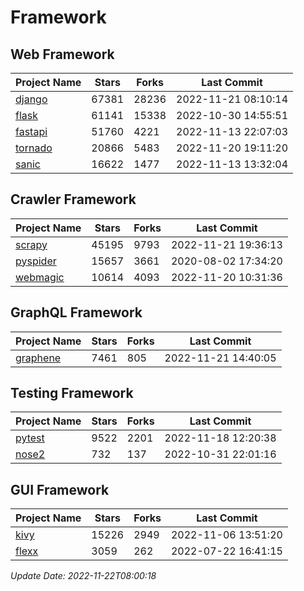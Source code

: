 # Framework

## Web Framework
| Project Name | Stars | Forks | Last Commit |
| ------------ | ----- | ----- | ----------- |
| [django](https://github.com/django/django) | 67381 | 28236 | 2022-11-21 08:10:14 |
| [flask](https://github.com/pallets/flask) | 61141 | 15338 | 2022-10-30 14:55:51 |
| [fastapi](https://github.com/tiangolo/fastapi) | 51760 | 4221 | 2022-11-13 22:07:03 |
| [tornado](https://github.com/tornadoweb/tornado) | 20866 | 5483 | 2022-11-20 19:11:20 |
| [sanic](https://github.com/sanic-org/sanic) | 16622 | 1477 | 2022-11-13 13:32:04 |

## Crawler Framework
| Project Name | Stars | Forks | Last Commit |
| ------------ | ----- | ----- | ----------- |
| [scrapy](https://github.com/scrapy/scrapy) | 45195 | 9793 | 2022-11-21 19:36:13 |
| [pyspider](https://github.com/binux/pyspider) | 15657 | 3661 | 2020-08-02 17:34:20 |
| [webmagic](https://github.com/code4craft/webmagic) | 10614 | 4093 | 2022-11-20 10:31:36 |

## GraphQL Framework
| Project Name | Stars | Forks | Last Commit |
| ------------ | ----- | ----- | ----------- |
| [graphene](https://github.com/graphql-python/graphene) | 7461 | 805 | 2022-11-21 14:40:05 |

## Testing Framework
| Project Name | Stars | Forks | Last Commit |
| ------------ | ----- | ----- | ----------- |
| [pytest](https://github.com/pytest-dev/pytest) | 9522 | 2201 | 2022-11-18 12:20:38 |
| [nose2](https://github.com/nose-devs/nose2) | 732 | 137 | 2022-10-31 22:01:16 |

## GUI Framework
| Project Name | Stars | Forks | Last Commit |
| ------------ | ----- | ----- | ----------- |
| [kivy](https://github.com/kivy/kivy) | 15226 | 2949 | 2022-11-06 13:51:20 |
| [flexx](https://github.com/flexxui/flexx) | 3059 | 262 | 2022-07-22 16:41:15 |

*Update Date: 2022-11-22T08:00:18*